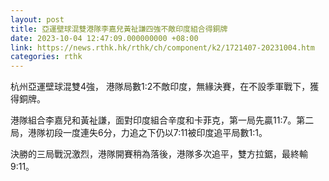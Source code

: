 ```yaml
---
layout: post
title: 亞運壁球混雙港隊李嘉兒黃祉謙四強不敵印度組合得銅牌
date: 2023-10-04 12:47:09.000000000 +08:00
link: https://news.rthk.hk/rthk/ch/component/k2/1721407-20231004.htm
categories: rthk
---
```


杭州亞運壁球混雙4強， 港隊局數1:2不敵印度，無緣決賽，在不設季軍戰下，獲得銅牌。

港隊組合李嘉兒和黃祉謙，面對印度組合辛度和卡菲克，第一局先贏11:7。第二局，港隊初段一度連失6分，力追之下仍以7:11被印度追平局數1:1。

決勝的三局戰況激烈，港隊開賽稍為落後，港隊多次追平，雙方拉鋸，最終輸9:11。
